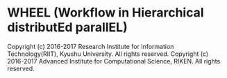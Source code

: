 # WHEEL (Workflow in Hierarchical distributEd parallEL)

 Copyright (c) 2016-2017 Research Institute for Information Technology(RIIT), Kyushu University. All rights reserved.
 Copyright (c) 2016-2017 Advanced Institute for Computational Science, RIKEN. All rights reserved.


